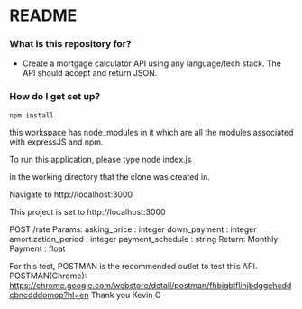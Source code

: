 # README #

### What is this repository for? ###

* Create a mortgage calculator API using any language/tech stack.  The API should accept and return JSON.

### How do I get set up? ###
`npm install`

this workspace has node_modules in it which are all the modules associated with expressJS and npm.

To run this application, please type
node index.js

in the working directory that the clone was created in.


Navigate to http://localhost:3000

This project is set to 
http://localhost:3000

POST /rate
	Params:
		asking_price : integer
		down_payment : integer
		amortization_period : integer
		payment_schedule : string
	Return:
		Monthly Payment : float


For this test, POSTMAN is the recommended outlet to test this API.
POSTMAN(Chrome): https://chrome.google.com/webstore/detail/postman/fhbjgbiflinjbdggehcddcbncdddomop?hl=en
Thank you
Kevin C
